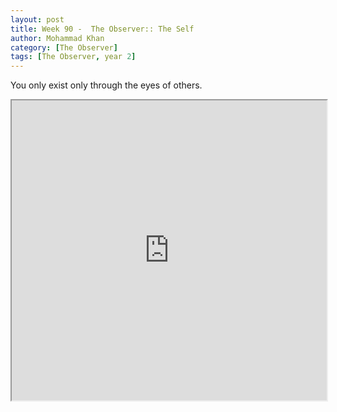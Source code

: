 ```yaml
---
layout: post
title: Week 90 -  The Observer:: The Self
author: Mohammad Khan
category: [The Observer]
tags: [The Observer, year 2]
---
```

You only exist only through the eyes of others.

<iframe src="https://drive.google.com/file/d/14AMD9VdUMAC97rXmwiKbixRc82NHzeU7/preview" width="100%" height="480" allow="autoplay"></iframe>